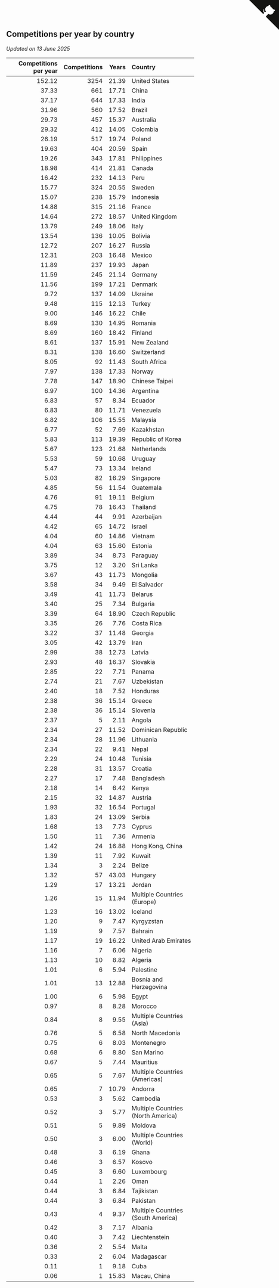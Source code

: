 ## Competitions per year by country

*Updated on 13 June 2025*

| Competitions per year | Competitions | Years | Country |
| ---: | ---: | ---: | :--- |
| 152.12 | 3254 | 21.39 | United States |
| 37.33 | 661 | 17.71 | China |
| 37.17 | 644 | 17.33 | India |
| 31.96 | 560 | 17.52 | Brazil |
| 29.73 | 457 | 15.37 | Australia |
| 29.32 | 412 | 14.05 | Colombia |
| 26.19 | 517 | 19.74 | Poland |
| 19.63 | 404 | 20.59 | Spain |
| 19.26 | 343 | 17.81 | Philippines |
| 18.98 | 414 | 21.81 | Canada |
| 16.42 | 232 | 14.13 | Peru |
| 15.77 | 324 | 20.55 | Sweden |
| 15.07 | 238 | 15.79 | Indonesia |
| 14.88 | 315 | 21.16 | France |
| 14.64 | 272 | 18.57 | United Kingdom |
| 13.79 | 249 | 18.06 | Italy |
| 13.54 | 136 | 10.05 | Bolivia |
| 12.72 | 207 | 16.27 | Russia |
| 12.31 | 203 | 16.48 | Mexico |
| 11.89 | 237 | 19.93 | Japan |
| 11.59 | 245 | 21.14 | Germany |
| 11.56 | 199 | 17.21 | Denmark |
| 9.72 | 137 | 14.09 | Ukraine |
| 9.48 | 115 | 12.13 | Turkey |
| 9.00 | 146 | 16.22 | Chile |
| 8.69 | 130 | 14.95 | Romania |
| 8.69 | 160 | 18.42 | Finland |
| 8.61 | 137 | 15.91 | New Zealand |
| 8.31 | 138 | 16.60 | Switzerland |
| 8.05 | 92 | 11.43 | South Africa |
| 7.97 | 138 | 17.33 | Norway |
| 7.78 | 147 | 18.90 | Chinese Taipei |
| 6.97 | 100 | 14.36 | Argentina |
| 6.83 | 57 | 8.34 | Ecuador |
| 6.83 | 80 | 11.71 | Venezuela |
| 6.82 | 106 | 15.55 | Malaysia |
| 6.77 | 52 | 7.69 | Kazakhstan |
| 5.83 | 113 | 19.39 | Republic of Korea |
| 5.67 | 123 | 21.68 | Netherlands |
| 5.53 | 59 | 10.68 | Uruguay |
| 5.47 | 73 | 13.34 | Ireland |
| 5.03 | 82 | 16.29 | Singapore |
| 4.85 | 56 | 11.54 | Guatemala |
| 4.76 | 91 | 19.11 | Belgium |
| 4.75 | 78 | 16.43 | Thailand |
| 4.44 | 44 | 9.91 | Azerbaijan |
| 4.42 | 65 | 14.72 | Israel |
| 4.04 | 60 | 14.86 | Vietnam |
| 4.04 | 63 | 15.60 | Estonia |
| 3.89 | 34 | 8.73 | Paraguay |
| 3.75 | 12 | 3.20 | Sri Lanka |
| 3.67 | 43 | 11.73 | Mongolia |
| 3.58 | 34 | 9.49 | El Salvador |
| 3.49 | 41 | 11.73 | Belarus |
| 3.40 | 25 | 7.34 | Bulgaria |
| 3.39 | 64 | 18.90 | Czech Republic |
| 3.35 | 26 | 7.76 | Costa Rica |
| 3.22 | 37 | 11.48 | Georgia |
| 3.05 | 42 | 13.79 | Iran |
| 2.99 | 38 | 12.73 | Latvia |
| 2.93 | 48 | 16.37 | Slovakia |
| 2.85 | 22 | 7.71 | Panama |
| 2.74 | 21 | 7.67 | Uzbekistan |
| 2.40 | 18 | 7.52 | Honduras |
| 2.38 | 36 | 15.14 | Greece |
| 2.38 | 36 | 15.14 | Slovenia |
| 2.37 | 5 | 2.11 | Angola |
| 2.34 | 27 | 11.52 | Dominican Republic |
| 2.34 | 28 | 11.96 | Lithuania |
| 2.34 | 22 | 9.41 | Nepal |
| 2.29 | 24 | 10.48 | Tunisia |
| 2.28 | 31 | 13.57 | Croatia |
| 2.27 | 17 | 7.48 | Bangladesh |
| 2.18 | 14 | 6.42 | Kenya |
| 2.15 | 32 | 14.87 | Austria |
| 1.93 | 32 | 16.54 | Portugal |
| 1.83 | 24 | 13.09 | Serbia |
| 1.68 | 13 | 7.73 | Cyprus |
| 1.50 | 11 | 7.36 | Armenia |
| 1.42 | 24 | 16.88 | Hong Kong, China |
| 1.39 | 11 | 7.92 | Kuwait |
| 1.34 | 3 | 2.24 | Belize |
| 1.32 | 57 | 43.03 | Hungary |
| 1.29 | 17 | 13.21 | Jordan |
| 1.26 | 15 | 11.94 | Multiple Countries (Europe) |
| 1.23 | 16 | 13.02 | Iceland |
| 1.20 | 9 | 7.47 | Kyrgyzstan |
| 1.19 | 9 | 7.57 | Bahrain |
| 1.17 | 19 | 16.22 | United Arab Emirates |
| 1.16 | 7 | 6.06 | Nigeria |
| 1.13 | 10 | 8.82 | Algeria |
| 1.01 | 6 | 5.94 | Palestine |
| 1.01 | 13 | 12.88 | Bosnia and Herzegovina |
| 1.00 | 6 | 5.98 | Egypt |
| 0.97 | 8 | 8.28 | Morocco |
| 0.84 | 8 | 9.55 | Multiple Countries (Asia) |
| 0.76 | 5 | 6.58 | North Macedonia |
| 0.75 | 6 | 8.03 | Montenegro |
| 0.68 | 6 | 8.80 | San Marino |
| 0.67 | 5 | 7.44 | Mauritius |
| 0.65 | 5 | 7.67 | Multiple Countries (Americas) |
| 0.65 | 7 | 10.79 | Andorra |
| 0.53 | 3 | 5.62 | Cambodia |
| 0.52 | 3 | 5.77 | Multiple Countries (North America) |
| 0.51 | 5 | 9.89 | Moldova |
| 0.50 | 3 | 6.00 | Multiple Countries (World) |
| 0.48 | 3 | 6.19 | Ghana |
| 0.46 | 3 | 6.57 | Kosovo |
| 0.45 | 3 | 6.60 | Luxembourg |
| 0.44 | 1 | 2.26 | Oman |
| 0.44 | 3 | 6.84 | Tajikistan |
| 0.44 | 3 | 6.84 | Pakistan |
| 0.43 | 4 | 9.37 | Multiple Countries (South America) |
| 0.42 | 3 | 7.17 | Albania |
| 0.40 | 3 | 7.42 | Liechtenstein |
| 0.36 | 2 | 5.54 | Malta |
| 0.33 | 2 | 6.04 | Madagascar |
| 0.11 | 1 | 9.18 | Cuba |
| 0.06 | 1 | 15.83 | Macau, China |


<a href="https://github.com/jonatanklosko/wca_statistics" class="github-corner" aria-label="View source on Github"><svg width="80" height="80" viewBox="0 0 250 250" style="fill:#151513; color:#fff; position: absolute; top: 0; border: 0; right: 0;" aria-hidden="true"><path d="M0,0 L115,115 L130,115 L142,142 L250,250 L250,0 Z"></path><path d="M128.3,109.0 C113.8,99.7 119.0,89.6 119.0,89.6 C122.0,82.7 120.5,78.6 120.5,78.6 C119.2,72.0 123.4,76.3 123.4,76.3 C127.3,80.9 125.5,87.3 125.5,87.3 C122.9,97.6 130.6,101.9 134.4,103.2" fill="currentColor" style="transform-origin: 130px 106px;" class="octo-arm"></path><path d="M115.0,115.0 C114.9,115.1 118.7,116.5 119.8,115.4 L133.7,101.6 C136.9,99.2 139.9,98.4 142.2,98.6 C133.8,88.0 127.5,74.4 143.8,58.0 C148.5,53.4 154.0,51.2 159.7,51.0 C160.3,49.4 163.2,43.6 171.4,40.1 C171.4,40.1 176.1,42.5 178.8,56.2 C183.1,58.6 187.2,61.8 190.9,65.4 C194.5,69.0 197.7,73.2 200.1,77.6 C213.8,80.2 216.3,84.9 216.3,84.9 C212.7,93.1 206.9,96.0 205.4,96.6 C205.1,102.4 203.0,107.8 198.3,112.5 C181.9,128.9 168.3,122.5 157.7,114.1 C157.9,116.9 156.7,120.9 152.7,124.9 L141.0,136.5 C139.8,137.7 141.6,141.9 141.8,141.8 Z" fill="currentColor" class="octo-body"></path></svg></a><style>.github-corner:hover .octo-arm{animation:octocat-wave 560ms ease-in-out}@keyframes octocat-wave{0%,100%{transform:rotate(0)}20%,60%{transform:rotate(-25deg)}40%,80%{transform:rotate(10deg)}}@media (max-width:500px){.github-corner:hover .octo-arm{animation:none}.github-corner .octo-arm{animation:octocat-wave 560ms ease-in-out}}</style>
